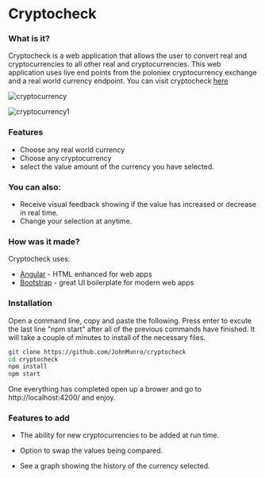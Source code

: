 # Cryptocheck

### What is it?

Cryptocheck is a web application that allows the user to convert real and cryptocurrencies to all other real and cryptocurrencies. This web application uses live end points from the poloniex cryptocurrency exchange and a real world currency endpoint. You can visit cryptocheck [here]

![cryptocurrency](https://user-images.githubusercontent.com/5952902/35198759-126ae64e-feca-11e7-9ffb-f0a9dc532ade.png)

![cryptocurrency1](https://user-images.githubusercontent.com/5952902/35198770-27883fe0-feca-11e7-8fb0-43b330117eaa.png)


### Features


  - Choose any real world currency
  - Choose any cryptocurrency
  - select the value amount of the currency you have selected.


### You can also:
  - Receive visual feedback showing if the value has increased or decrease in real time.
  - Change your selection at anytime.

### How was it made?

Cryptocheck uses:

* [Angular] - HTML enhanced for web apps
* [Bootstrap] - great UI boilerplate for modern web apps

### Installation

Open a command line, copy and paste the following. Press enter to excute the last line "npm start" after all of the previous commands have finished. It will take a couple of minutes to install of the necessary files.
```sh
git clone https://github.com/JohnMunro/cryptocheck
cd cryptocheck
npm install
npm start
```
One everything has completed open up a brower and go to http://localhost:4200/ and enjoy.

### Features to add
- The ability for new cryptocurrencies to be added at run time.
- Option to swap the values being compared.
- See a graph showing the history of the currency selected.



   [Bootstrap]: <http://twitter.github.com/bootstrap/>
   [Angular]: <https://angular.io/>
   [Firebase]: <https://firebase.google.com/>
    [here]: <http://app.cryptocheck.io>
